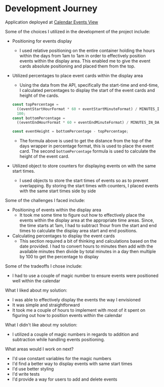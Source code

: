 # Development Journey

Application deployed at [Calendar Events View](https://pace-frontend-challenge.vercel.app)

Some of the choices I utilized in the development of the project include:

- Positioning for events display

  - I used relative positioning on the entire container holding the hours within the days from 1am to 1am in order to effectively position events within the display area. This enabled me to give the event cards absolute positioning and placed them from the top.

- Utilized percentages to place event cards within the display area

  - Using the data from the API, specifically the start-time and end-time, I calculated percentages to display the start of the event cards and height of the cards.

  ```js
  const topPercentage =
    ((eventStartHourFormat * 60 + eventStartMinuteFormat) / MINUTES_IN_DAY) *
    100;
  const bottomPercentage =
    ((eventEndHourFormat * 60 + eventEndMinuteFormat) / MINUTES_IN_DAY) * 100;

  const eventHeight = bottomPercentage - topPercentage;
  ```

  - The formula above is used to get the distance from the top of the days wrapper in percentage format, this is used to place the event card. The second `bottomPercentage` formula is used to calculate the height of the event card.

- Utilized object to store counters for displaying events on with the same start times.
  - I used objects to store the start times of events so as to prevent overlapping. By storing the start times with counters, I placed events with the same start times side by side

Some of the challenges I faced include:

- Positioning of events within the display area
  - It took me some time to figure out how to effectively place the events within the display area at the appropriate time areas. Since, the time starts at 1am, I had to subtract 1hour from the start and end times to calculate the display area start and end positions.
- Calculating percentages to display the event cards
  - This section required a bit of thinking and calculations based on the date provided. I had to convert hours to minutes then add with the available minutes then divide by total minutes in a day then multiple by 100 to get the percentage to display

Some of the tradeoffs I chose include:

- I had to use a couple of magic number to ensure events were positioned well within the calendar

What I liked about my solution:

- I was able to effectively display the events the way I envisioned
- It was simple and straightforward
- It took me a couple of hours to implement with most of it spent on figuring out how to position events within the calendar

What I didn't like about my solution:

- I utilized a couple of magic numbers in regards to addition and subtraction while handling events positioning.

What areas would I work on next?

- I'd use constant variables for the magic numbers
- I'd find a better way to display events with same start times
- I'd use better styling
- I'd write tests
- I'd provide a way for users to add and delete events
